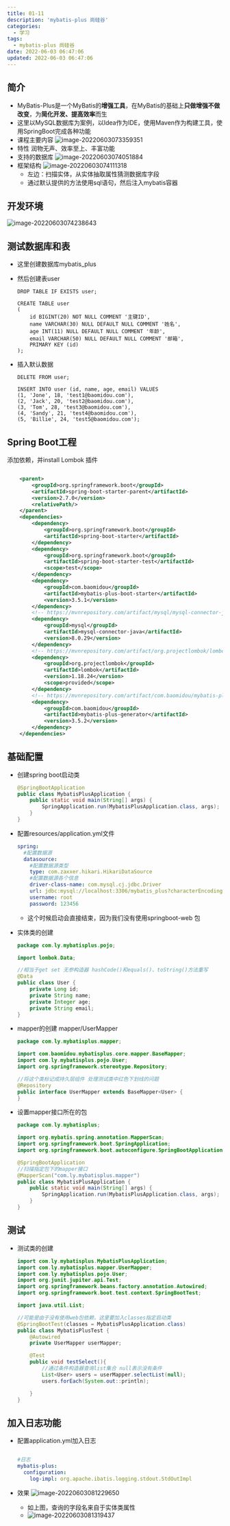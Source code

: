 ```yaml
---
title: 01-11
description: 'mybatis-plus 尚硅谷'
categories:
  - 学习
tags:
  - mybatis-plus 尚硅谷
date: 2022-06-03 06:47:06
updated: 2022-06-03 06:47:06
---
```


## 简介

- MyBatis-Plus是一个MyBatis的**增强工具**，在MyBatis的基础上**只做增强不做改变**，为**简化开发、提高效率**而生
- 这里以MySQL数据库为案例，以Idea作为IDE，使用Maven作为构建工具，使用SpringBoot完成各种功能
- 课程主要内容
  ![image-20220603073359351](https://raw.githubusercontent.com/lwmfjc/lwmfjc.github.io.resource/main/img/image-20220603073359351.png)
- 特性 润物无声、效率至上、丰富功能
- 支持的数据库
  ![image-20220603074051884](https://raw.githubusercontent.com/lwmfjc/lwmfjc.github.io.resource/main/img/image-20220603074051884.png)
- 框架结构
  ![image-20220603074111318](https://raw.githubusercontent.com/lwmfjc/lwmfjc.github.io.resource/main/img/image-20220603074111318.png)
  - 左边：扫描实体，从实体抽取属性猜测数据库字段
  - 通过默认提供的方法使用sql语句，然后注入mybatis容器

## 开发环境

![image-20220603074238643](https://raw.githubusercontent.com/lwmfjc/lwmfjc.github.io.resource/main/img/image-20220603074238643.png)

## 测试数据库和表

- 这里创建数据库mybatis_plus

- 然后创建表user

  ```mysql
  DROP TABLE IF EXISTS user;
  
  CREATE TABLE user
  (
      id BIGINT(20) NOT NULL COMMENT '主键ID',
      name VARCHAR(30) NULL DEFAULT NULL COMMENT '姓名',
      age INT(11) NULL DEFAULT NULL COMMENT '年龄',
      email VARCHAR(50) NULL DEFAULT NULL COMMENT '邮箱',
      PRIMARY KEY (id)
  );
  ```

- 插入默认数据

  ```mysql
  DELETE FROM user;
  
  INSERT INTO user (id, name, age, email) VALUES
  (1, 'Jone', 18, 'test1@baomidou.com'),
  (2, 'Jack', 20, 'test2@baomidou.com'),
  (3, 'Tom', 28, 'test3@baomidou.com'),
  (4, 'Sandy', 21, 'test4@baomidou.com'),
  (5, 'Billie', 24, 'test5@baomidou.com');
  ```

  

## Spring Boot工程

添加依赖，并install Lombok 插件

```xml

    <parent>
        <groupId>org.springframework.boot</groupId>
        <artifactId>spring-boot-starter-parent</artifactId>
        <version>2.7.0</version>
        <relativePath/>
    </parent>
    <dependencies>
        <dependency>
            <groupId>org.springframework.boot</groupId>
            <artifactId>spring-boot-starter</artifactId>
        </dependency>
        <dependency>
            <groupId>org.springframework.boot</groupId>
            <artifactId>spring-boot-starter-test</artifactId>
            <scope>test</scope>
        </dependency>
        <dependency>
            <groupId>com.baomidou</groupId>
            <artifactId>mybatis-plus-boot-starter</artifactId>
            <version>3.5.1</version>
        </dependency>
        <!-- https://mvnrepository.com/artifact/mysql/mysql-connector-java -->
        <dependency>
            <groupId>mysql</groupId>
            <artifactId>mysql-connector-java</artifactId>
            <version>8.0.29</version>
        </dependency>
        <!-- https://mvnrepository.com/artifact/org.projectlombok/lombok -->
        <dependency>
            <groupId>org.projectlombok</groupId>
            <artifactId>lombok</artifactId>
            <version>1.18.24</version>
            <scope>provided</scope>
        </dependency>
        <!-- https://mvnrepository.com/artifact/com.baomidou/mybatis-plus-generator -->
        <dependency>
            <groupId>com.baomidou</groupId>
            <artifactId>mybatis-plus-generator</artifactId>
            <version>3.5.2</version>
        </dependency>
    </dependencies>
```

## 基础配置

- 创建spring boot启动类

  ```java
  @SpringBootApplication
  public class MybatisPlusApplication {
      public static void main(String[] args) {
          SpringApplication.run(MybatisPlusApplication.class, args);
      }
  }
  ```

- 配置resources/application.yml文件

  ```yml
  spring:
    #配置数据源
    datasource:
      #配置数据源类型
      type: com.zaxxer.hikari.HikariDataSource
      #配置数据源各个信息
      driver-class-name: com.mysql.cj.jdbc.Driver
      url: jdbc:mysql://localhost:3306/mybatis_plus?characterEncoding=utf-8&&useSSL=false
      username: root
      password: 123456
  ```

  - 这个时候启动会直接结束，因为我们没有使用springboot-web 包

- 实体类的创建

  ```java
  package com.ly.mybatisplus.pojo;
  
  import lombok.Data;
  
  //相当于get set 无参构造器 hashCode()和equals()、toString()方法重写
  @Data
  public class User {
      private Long id;
      private String name;
      private Integer age;
      private String email;
  }
  
  ```

- mapper的创建 mapper/UserMapper

  ```java
  package com.ly.mybatisplus.mapper;
  
  import com.baomidou.mybatisplus.core.mapper.BaseMapper;
  import com.ly.mybatisplus.pojo.User;
  import org.springframework.stereotype.Repository;
  
  //将这个类标记成持久层组件 处理测试类中红色下划线的问题
  @Repository
  public interface UserMapper extends BaseMapper<User> {
  }
  
  ```

- 设置mapper接口所在的包

  ```java
  package com.ly.mybatisplus;
  
  import org.mybatis.spring.annotation.MapperScan;
  import org.springframework.boot.SpringApplication;
  import org.springframework.boot.autoconfigure.SpringBootApplication;
  
  @SpringBootApplication
  //扫描指定包下的mapper接口
  @MapperScan("com.ly.mybatisplus.mapper")
  public class MybatisPlusApplication {
      public static void main(String[] args) {
          SpringApplication.run(MybatisPlusApplication.class, args);
      }
  }
  
  ```

  

## 测试

- 测试类的创建

  ```java
  import com.ly.mybatisplus.MybatisPlusApplication;
  import com.ly.mybatisplus.mapper.UserMapper;
  import com.ly.mybatisplus.pojo.User;
  import org.junit.jupiter.api.Test;
  import org.springframework.beans.factory.annotation.Autowired;
  import org.springframework.boot.test.context.SpringBootTest;
  
  import java.util.List;
  
  //可能是由于没有使用web包依赖，这里要加入classes指定启动类
  @SpringBootTest(classes = MybatisPlusApplication.class)
  public class MybatisPlusTest {
      @Autowired
      private UserMapper userMapper;
  
      @Test
      public void testSelect(){
          //通过条件构造器查询list集合 null表示没有条件
          List<User> users = userMapper.selectList(null);
          users.forEach(System.out::println);
  
      }
  }
  
  ```

  

## 加入日志功能

- 配置application.yml加入日志

  ```yml
  
  #日志
  mybatis-plus:
    configuration:
      log-impl: org.apache.ibatis.logging.stdout.StdOutImpl
  ```

- 效果
  ![image-20220603081229650](https://raw.githubusercontent.com/lwmfjc/lwmfjc.github.io.resource/main/img/image-20220603081229650.png)

  - 如上图，查询的字段名来自于实体类属性
  - ![image-20220603081319437](https://raw.githubusercontent.com/lwmfjc/lwmfjc.github.io.resource/main/img/image-20220603081319437.png)

  
